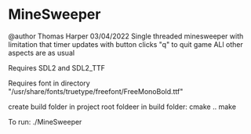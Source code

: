 # MineSweeper

@author Thomas Harper    03/04/2022
Single threaded minesweeper with limitation that timer updates with button clicks
"q" to quit game
ALl other aspects are as usual

Requires SDL2 and SDL2_TTF

Requires font in directory "/usr/share/fonts/truetype/freefont/FreeMonoBold.ttf"

create build folder in project root foldeer
in build folder:
	cmake ..
	make
	
To run:
./MineSweeper


